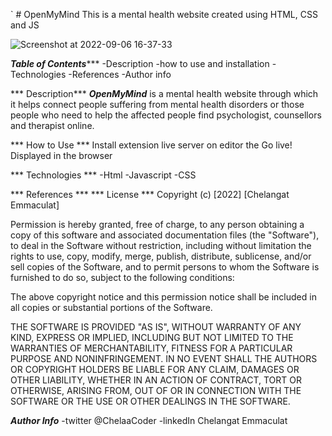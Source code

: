 ` # OpenMyMind
This is a mental health website created using HTML, CSS and JS

![Screenshot at 2022-09-06 16-37-33](https://user-images.githubusercontent.com/91132415/188650491-e1804b4b-ddbb-4a0d-9539-73ff993ea917.png)

***Table of Contents******
-Description
-how to use and installation
-Technologies
-References
-Author info

*** Description***
***OpenMyMind*** is a mental health website through which it helps connect people suffering from mental health disorders or those people who need to help 
the affected people find psychologist, counsellors and therapist online.

*** How to Use ***
Install extension live server on editor the Go live! 
Displayed in the browser

*** Technologies ***
-Html
-Javascript
-CSS

*** References ***
*** License ***
Copyright (c) [2022] [Chelangat Emmaculat]

Permission is hereby granted, free of charge, to any person obtaining a copy of this software and associated documentation files (the "Software"), to deal in the Software without restriction, including without limitation the rights to use, copy, modify, merge, publish, distribute, sublicense, and/or sell copies of the Software, and to permit persons to whom the Software is furnished to do so, subject to the following conditions:

The above copyright notice and this permission notice shall be included in all copies or substantial portions of the Software.

THE SOFTWARE IS PROVIDED "AS IS", WITHOUT WARRANTY OF ANY KIND, EXPRESS OR IMPLIED, INCLUDING BUT NOT LIMITED TO THE WARRANTIES OF MERCHANTABILITY, FITNESS FOR A PARTICULAR PURPOSE AND NONINFRINGEMENT. IN NO EVENT SHALL THE AUTHORS OR COPYRIGHT HOLDERS BE LIABLE FOR ANY CLAIM, DAMAGES OR OTHER LIABILITY, WHETHER IN AN ACTION OF CONTRACT, TORT OR OTHERWISE, ARISING FROM, OUT OF OR IN CONNECTION WITH THE SOFTWARE OR THE USE OR OTHER DEALINGS IN THE SOFTWARE.

***Author Info***
-twitter @ChelaaCoder
-linkedIn Chelangat Emmaculat
